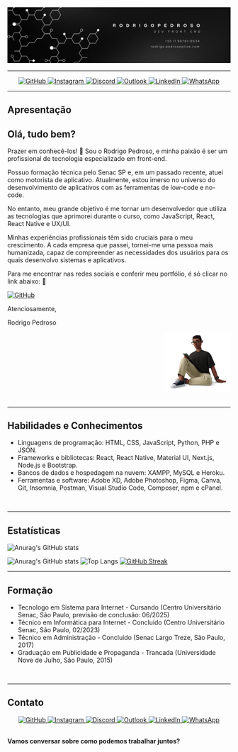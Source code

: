 <div align="center">
    <img src="atualizacao_readme/fundoLinkedinAtualizado.png" alt="Principal">
</div>

<hr>

<div align="center">
    <a href="https://github.com/R0drigo-Pedroso">
        <img src="https://img.shields.io/badge/GitHub-181717?style=for-the-badge&logo=github&logoColor=white" alt="GitHub">
    </a>
    <a href="https://www.instagram.com/rodrigo.pedros0/" target="_blank">
        <img src="https://img.shields.io/badge/Instagram-E4405F?style=for-the-badge&logo=instagram&logoColor=white" alt="Instagram">
    </a>
    <a href="https://discord.com/channels/@me" target="_blank">
        <img src="https://img.shields.io/badge/Discord-7289DA?style=for-the-badge&logo=discord&logoColor=white" alt="Discord">
    </a>
    <a href="mailto:rodrigo.pedroso@live.com">
        <img src="https://img.shields.io/badge/Microsoft_Outlook-0078D4?style=for-the-badge&logo=microsoft-outlook&logoColor=white" alt="Outlook">
    </a>
    <a href="https://www.linkedin.com/in/rodrig0pedros0/" target="_blank">
        <img src="https://img.shields.io/badge/-LinkedIn-%230077B5?style=for-the-badge&logo=linkedin&logoColor=white" alt="LinkedIn">
    </a>
    <a href="https://api.whatsapp.com/send?phone=5511987618534" target="_blank">
        <img src="https://img.shields.io/badge/WhatsApp-25D366?style=for-the-badge&logo=whatsapp&logoColor=white" alt="WhatsApp">
    </a>
</div>

<hr>

## Apresentação

<div align="left">
    <h2>Olá, tudo bem?</h2>
    <p>Prazer em conhecê-los! 👋 Sou o Rodrigo Pedroso, e minha paixão é ser um profissional de tecnologia especializado em front-end.</p>
    <p>Possuo formação técnica pelo Senac SP e, em um passado recente, atuei como motorista de aplicativo. Atualmente, estou imerso no universo do desenvolvimento de aplicativos com as ferramentas de low-code e no-code.</p>
    <p>No entanto, meu grande objetivo é me tornar um desenvolvedor que utiliza as tecnologias que aprimorei durante o curso, como JavaScript, React, React Native e UX/UI.</p>
    <p>Minhas experiências profissionais têm sido cruciais para o meu crescimento. A cada empresa que passei, tornei-me uma pessoa mais humanizada, capaz de compreender as necessidades dos usuários para os quais desenvolvo sistemas e aplicativos.</p>
    <p>Para me encontrar nas redes sociais e conferir meu portfólio, é só clicar no link abaixo: 🚀<p>

<a href="https://r0drigo-pedroso.github.io/Portfolio/index.html#">
    <img src="https://img.shields.io/badge/website-000000?style=for-the-badge&logo=About.me&logoColor=white" alt="GitHub">
</a>

<p>Atenciosamente,</p>
<p>Rodrigo Pedroso</p>

</div>

<div align="right">
    <img src="atualizacao_readme/imgem_3d_sentada.png" width="150" alt="Imagem 3D Sentada">
</div>

<br>
<hr>

## Habilidades e Conhecimentos

- Linguagens de programação: HTML, CSS, JavaScript, Python, PHP e JSON.
- Frameworks e bibliotecas: React, React Native, Material UI, Next.js, Node.js e Bootstrap.
- Bancos de dados e hospedagem na nuvem: XAMPP, MySQL e Heroku.
- Ferramentas e software: Adobe XD, Adobe Photoshop, Figma, Canva, Git, Insomnia, Postman, Visual Studio Code, Composer, npm e cPanel.

<br>
<hr>

## Estatísticas

![Anurag's GitHub stats](https://github-readme-stats.vercel.app/api?username=R0drigo-Pedroso&show_icons=true&theme=radical)

![Anurag's GitHub stats](https://github-readme-stats.vercel.app/api?username=R0drigo-Pedroso&show_icons=true&theme=gotham&include_all_commits=true&count_private=true)
![Top Langs](https://github-readme-stats.vercel.app/api/top-langs/?username=R0drigo-Pedroso&layout=compact&langs_count=7&theme=gotham&card_width=373)
[![GitHub Streak](https://streak-stats.demolab.com?user=R0drigo-Pedroso&theme=gotham&locale=pt_BR&mode=weekly&card_width=900)](https://git.io/streak-stats)
<br>

<hr>

## Formação

- Tecnologo em Sistema para Internet - Cursando (Centro Universitário Senac, São Paulo, previsão de conclusão: 06/2025)
- Técnico em Informática para Internet - Concluido (Centro Universitário Senac, São Paulo, 02/2023)
- Técnico em Administração - Concluído (Senac Largo Treze, São Paulo, 2017)
- Graduação em Publicidade e Propaganda - Trancada (Universidade Nove de Julho, São Paulo, 2015)

<br>
<hr>

## Contato

<div align="center">
    <a href="https://github.com/R0drigo-Pedroso">
        <img src="https://img.shields.io/badge/GitHub-181717?style=for-the-badge&logo=github&logoColor=white" alt="GitHub">
    </a>
    <a href="https://www.instagram.com/rodrigo.pedros0/" target="_blank">
        <img src="https://img.shields.io/badge/Instagram-E4405F?style=for-the-badge&logo=instagram&logoColor=white" alt="Instagram">
    </a>
    <a href="https://discord.com/channels/@me" target="_blank">
        <img src="https://img.shields.io/badge/Discord-7289DA?style=for-the-badge&logo=discord&logoColor=white" alt="Discord">
    </a>
    <a href="mailto:rodrigo.pedroso@live.com">
        <img src="https://img.shields.io/badge/Microsoft_Outlook-0078D4?style=for-the-badge&logo=microsoft-outlook&logoColor=white" alt="Outlook">
    </a>
    <a href="https://www.linkedin.com/in/rodrig0pedros0/" target="_blank">
        <img src="https://img.shields.io/badge/-LinkedIn-%230077B5?style=for-the-badge&logo=linkedin&logoColor=white" alt="LinkedIn">
    </a>
    <a href="https://api.whatsapp.com/send?phone=5511987618534" target="_blank">
        <img src="https://img.shields.io/badge/WhatsApp-25D366?style=for-the-badge&logo=whatsapp&logoColor=white" alt="WhatsApp">
    </a>
</div>

<br>

**Vamos conversar sobre como podemos trabalhar juntos?**
